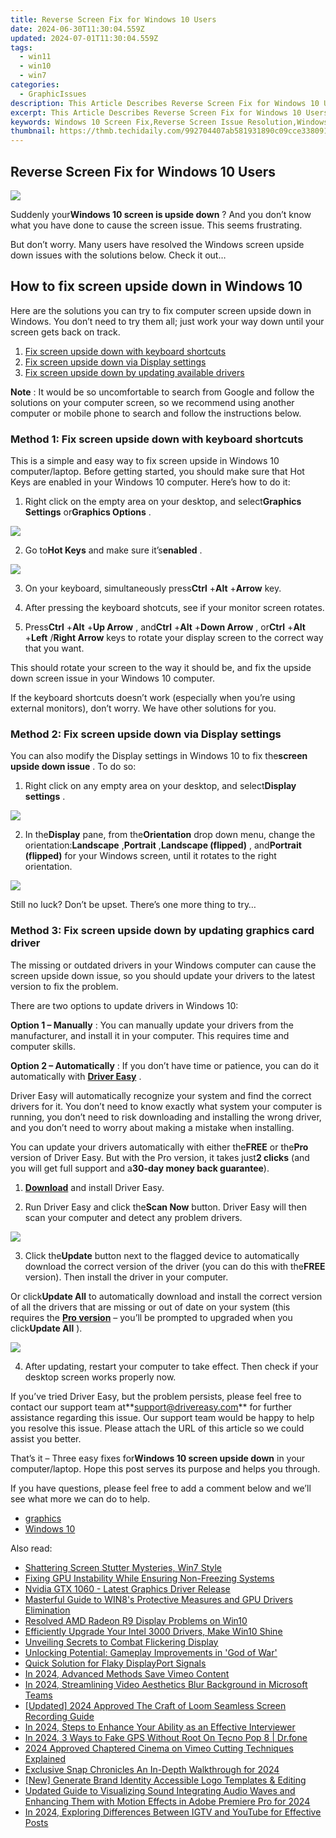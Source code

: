 ```yaml
---
title: Reverse Screen Fix for Windows 10 Users
date: 2024-06-30T11:30:04.559Z
updated: 2024-07-01T11:30:04.559Z
tags:
  - win11
  - win10
  - win7
categories:
  - GraphicIssues
description: This Article Describes Reverse Screen Fix for Windows 10 Users
excerpt: This Article Describes Reverse Screen Fix for Windows 10 Users
keywords: Windows 10 Screen Fix,Reverse Screen Issue Resolution,Windows 10 Display Troubleshooting,Ultimate Windows 10 Screen Repair Guide,Screen Fix for Windows 10 Free Tool,Windows 10 Display Optimization,Reverse Screen Malfunction Fixer Windows 10
thumbnail: https://thmb.techidaily.com/992704407ab581931890c09cce338091c04f10f6ec09034fcef1854347c08c6c.jpg
---
```


## Reverse Screen Fix for Windows 10 Users

![](https://images.drivereasy.com/wp-content/uploads/2018/06/img_5b16649a9fba1.jpg)

 Suddenly your**Windows 10 screen is upside down** ? And you don’t know what you have done to cause the screen issue. This seems frustrating.

 But don’t worry. Many users have resolved the Windows screen upside down issues with the solutions below. Check it out…

## How to fix screen upside down in Windows 10

 Here are the solutions you can try to fix computer screen upside down in Windows. You don’t need to try them all; just work your way down until your screen gets back on track.

1. [Fix screen upside down with keyboard shortcuts](#Fix1)
2. [Fix screen upside down via Display settings](#Fix2)
3. [Fix screen upside down by updating available drivers](#Fix3)

**Note** : It would be so uncomfortable to search from Google and follow the solutions on your computer screen, so we recommend using another computer or mobile phone to search and follow the instructions below.

###  Method 1: Fix screen upside down with keyboard shortcuts

 This is a simple and easy way to fix screen upside in Windows 10 computer/laptop. Before getting started, you should make sure that Hot Keys are enabled in your Windows 10 computer. Here’s how to do it:

 1) Right click on the empty area on your desktop, and select**Graphics Settings** or**Graphics Options** .

![](https://images.drivereasy.com/wp-content/uploads/2018/06/img_5b18e563d98db.jpg)

 2) Go to**Hot Keys** and make sure it’s**enabled** .

![](https://images.drivereasy.com/wp-content/uploads/2018/06/img_5b18e59b14930.jpg)

 3) On your keyboard, simultaneously press**Ctrl** +**Alt** +**Arrow** key.

 4) After pressing the keyboard shotcuts, see if your monitor screen rotates.

 5) Press**Ctrl** +**Alt** +**Up Arrow** , and**Ctrl** +**Alt** +**Down Arrow** , or**Ctrl** +**Alt** +**Left** /**Right Arrow** keys to rotate your display screen to the correct way that you want.

 This should rotate your screen to the way it should be, and fix the upside down screen issue in your Windows 10 computer.

 If the keyboard shortcuts doesn’t work (especially when you’re using external monitors), don’t worry. We have other solutions for you.

###  Method 2: Fix screen upside down via Display settings

 You can also modify the Display settings in Windows 10 to fix the**screen upside down issue** . To do so:

 1) Right click on any empty area on your desktop, and select**Display settings** .

![](https://images.drivereasy.com/wp-content/uploads/2018/06/img_5b1664f56b08b.jpg)

 2) In the**Display** pane, from the**Orientation** drop down menu, change the orientation:**Landscape** ,**Portrait** ,**Landscape (flipped)** , and**Portrait (flipped)** for your Windows screen, until it rotates to the right orientation.

![](https://images.drivereasy.com/wp-content/uploads/2018/06/img_5b16654b0c7e6.jpg)

 Still no luck? Don’t be upset. There’s one more thing to try…

###  Method 3: Fix screen upside down by updating graphics card driver

 The missing or outdated drivers in your Windows computer can cause the screen upside down issue, so you should update your drivers to the latest version to fix the problem.

There are two options to update drivers in Windows 10:

**Option 1 – Manually** : You can manually update your drivers from the manufacturer, and install it in your computer. This requires time and computer skills.

**Option 2 – Automatically** : If you don’t have time or patience, you can do it automatically with **[Driver Easy](https://tools.techidaily.com/drivereasy/download/)**  .

 Driver Easy will automatically recognize your system and find the correct drivers for it. You don’t need to know exactly what system your computer is running, you don’t need to risk downloading and installing the wrong driver, and you don’t need to worry about making a mistake when installing.

 You can update your drivers automatically with either the**FREE** or the**Pro** version of Driver Easy. But with the Pro version, it takes just**2 clicks** (and you will get full support and a**30-day money back guarantee**).

 1) **[Download](https://tools.techidaily.com/drivereasy/download/)**  and install Driver Easy.

 2) Run Driver Easy and click the**Scan Now** button. Driver Easy will then scan your computer and detect any problem drivers.

![](https://images.drivereasy.com/wp-content/uploads/2018/06/img_5b1665b20185d.jpg)

 3) Click the**Update** button next to the flagged device to automatically download the correct version of the driver (you can do this with the**FREE** version). Then install the driver in your computer.

 Or click**Update All** to automatically download and install the correct version of all the drivers that are missing or out of date on your system (this requires the **[Pro version](https://tools.techidaily.com/drivereasy/download/)**  – you’ll be prompted to upgraded when you click**Update All** ).

![](https://images.drivereasy.com/wp-content/uploads/2018/06/img_5b166616338a7.jpg)

 4) After updating, restart your computer to take effect. Then check if your desktop screen works properly now.

 If you’ve tried Driver Easy, but the problem persists, please feel free to contact our support team at**<support@drivereasy.com>** for further assistance regarding this issue. Our support team would be happy to help you resolve this issue. Please attach the URL of this article so we could assist you better.

  That’s it – Three easy fixes for**Windows 10 screen upside down** in your computer/laptop. Hope this post serves its purpose and helps you through.

 If you have questions, please feel free to add a comment below and we’ll see what more we can do to help.

* [graphics](https://tools.techidaily.com/drivereasy/download/)
* [Windows 10](https://tools.techidaily.com/drivereasy/download/)

<ins class="adsbygoogle"
     style="display:block"
     data-ad-format="autorelaxed"
     data-ad-client="ca-pub-7571918770474297"
     data-ad-slot="1223367746"></ins>



<ins class="adsbygoogle"
     style="display:block"
     data-ad-client="ca-pub-7571918770474297"
     data-ad-slot="8358498916"
     data-ad-format="auto"
     data-full-width-responsive="true"></ins>

<span class="atpl-alsoreadstyle">Also read:</span>
<div><ul>
<li><a href="https://graphic-issues.techidaily.com/shattering-screen-stutter-mysteries-win7-style/"><u>Shattering Screen Stutter Mysteries, Win7 Style</u></a></li>
<li><a href="https://graphic-issues.techidaily.com/fixing-gpu-instability-while-ensuring-non-freezing-systems/"><u>Fixing GPU Instability While Ensuring Non-Freezing Systems</u></a></li>
<li><a href="https://graphic-issues.techidaily.com/nvidia-gtx-1060-latest-graphics-driver-release/"><u>Nvidia GTX 1060 - Latest Graphics Driver Release</u></a></li>
<li><a href="https://graphic-issues.techidaily.com/masterful-guide-to-win8s-protective-measures-and-gpu-drivers-elimination/"><u>Masterful Guide to WIN8's Protective Measures and GPU Drivers Elimination</u></a></li>
<li><a href="https://graphic-issues.techidaily.com/resolved-amd-radeon-r9-display-problems-on-win10/"><u>Resolved AMD Radeon R9 Display Problems on Win10</u></a></li>
<li><a href="https://graphic-issues.techidaily.com/1719818312100-efficiently-upgrade-your-intel-3000-drivers-make-win10-shine/"><u>Efficiently Upgrade Your Intel 3000 Drivers, Make Win10 Shine</u></a></li>
<li><a href="https://graphic-issues.techidaily.com/unveiling-secrets-to-combat-flickering-display/"><u>Unveiling Secrets to Combat Flickering Display</u></a></li>
<li><a href="https://graphic-issues.techidaily.com/unlocking-potential-gameplay-improvements-in-god-of-war/"><u>Unlocking Potential: Gameplay Improvements in 'God of War'</u></a></li>
<li><a href="https://graphic-issues.techidaily.com/quick-solution-for-flaky-displayport-signals/"><u>Quick Solution for Flaky DisplayPort Signals</u></a></li>
<li><a href="https://vimeo-videos.techidaily.com/in-2024-advanced-methods-save-vimeo-content/"><u>In 2024, Advanced Methods  Save Vimeo Content</u></a></li>
<li><a href="https://on-screen-recording.techidaily.com/in-2024-streamlining-video-aesthetics-blur-background-in-microsoft-teams/"><u>In 2024, Streamlining Video Aesthetics  Blur Background in Microsoft Teams</u></a></li>
<li><a href="https://digital-screen-recording.techidaily.com/updated-2024-approved-the-craft-of-loom-seamless-screen-recording-guide/"><u>[Updated] 2024 Approved  The Craft of Loom  Seamless Screen Recording Guide</u></a></li>
<li><a href="https://extra-approaches.techidaily.com/in-2024-steps-to-enhance-your-ability-as-an-effective-interviewer/"><u>In 2024, Steps to Enhance Your Ability as an Effective Interviewer</u></a></li>
<li><a href="https://fake-location.techidaily.com/in-2024-3-ways-to-fake-gps-without-root-on-tecno-pop-8-drfone-by-drfone-virtual-android/"><u>In 2024, 3 Ways to Fake GPS Without Root On Tecno Pop 8 | Dr.fone</u></a></li>
<li><a href="https://vimeo-videos.techidaily.com/2024-approved-chaptered-cinema-on-vimeo-cutting-techniques-explained/"><u>2024 Approved  Chaptered Cinema on Vimeo  Cutting Techniques Explained</u></a></li>
<li><a href="https://snapchat-videos.techidaily.com/exclusive-snap-chronicles-an-in-depth-walkthrough-for-2024/"><u>Exclusive Snap Chronicles  An In-Depth Walkthrough for 2024</u></a></li>
<li><a href="https://some-techniques.techidaily.com/new-generate-brand-identity-accessible-logo-templates-and-editing/"><u>[New] Generate Brand Identity  Accessible Logo Templates & Editing</u></a></li>
<li><a href="https://voice-adjusting.techidaily.com/updated-guide-to-visualizing-sound-integrating-audio-waves-and-enhancing-them-with-motion-effects-in-adobe-premiere-pro-for-2024/"><u>Updated Guide to Visualizing Sound Integrating Audio Waves and Enhancing Them with Motion Effects in Adobe Premiere Pro for 2024</u></a></li>
<li><a href="https://youtube-data.techidaily.com/24-exploring-differences-between-igtv-and-youtube-for-effective-posts/"><u>In 2024, Exploring Differences Between IGTV and YouTube for Effective Posts</u></a></li>
</ul></div>
